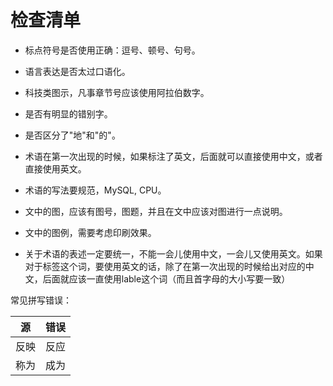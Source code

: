 # 检查清单

* 标点符号是否使用正确：逗号、顿号、句号。
* 语言表达是否太过口语化。
* 科技类图示，凡事章节号应该使用阿拉伯数字。
* 是否有明显的错别字。
* 是否区分了"地"和"的"。
* 术语在第一次出现的时候，如果标注了英文，后面就可以直接使用中文，或者直接使用英文。
* 术语的写法要规范，MySQL, CPU。
* 文中的图，应该有图号，图题，并且在文中应该对图进行一点说明。
* 文中的图例，需要考虑印刷效果。

* 关于术语的表述一定要统一，不能一会儿使用中文，一会儿又使用英文。如果对于标签这个词，要使用英文的话，除了在第一次出现的时候给出对应的中文，后面就应该一直使用lable这个词（而且首字母的大小写要一致）

常见拼写错误：

| 源 | 错误 |
|--|---|
| 反映 | 反应|
| 称为 | 成为 |